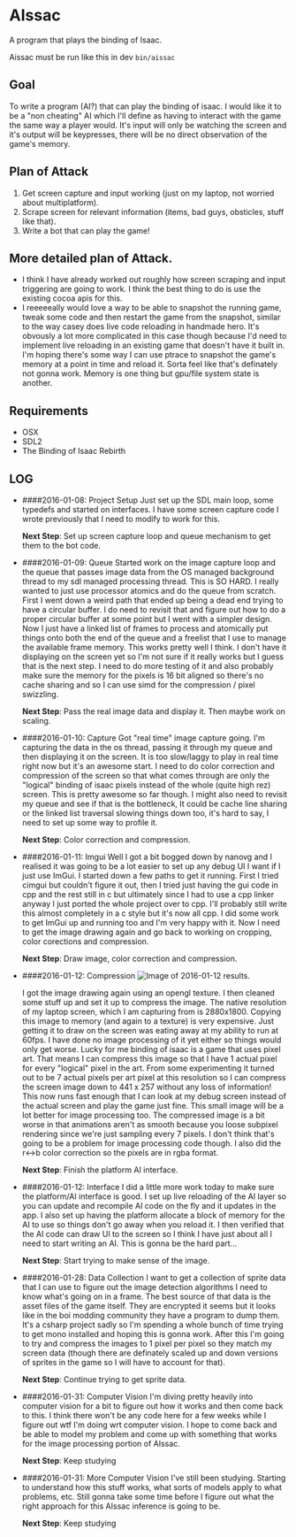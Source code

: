 # AIssac
A program that plays the binding of Isaac.

Aissac must be run like this in dev `bin/aissac`

## Goal
To write a program (AI?) that can play the binding of isaac. I would like it to be a "non cheating"
AI which I'll define as having to interact with the game the same way a player would. It's input
will only be watching the screen and it's output will be keypresses, there will be no direct
observation of the game's memory.

## Plan of Attack
1) Get screen capture and input working (just on my laptop, not worried about multiplatform).
2) Scrape screen for relevant information (items, bad guys, obsticles, stuff like that).
3) Write a bot that can play the game!

## More detailed plan of Attack.
* I think I have already worked out roughly how screen scraping and input triggering are going to
work. I think the best thing to do is use the existing cocoa apis for this.
* I reeeeeally would love a way to be able to snapshot the running game, tweak some code and then
restart the game from the snapshot, similar to the way casey does live code reloading in handmade
hero. It's obvously a lot more complicated in this case though because I'd need to implement live
reloading in an existing game that doesn't have it built in. I'm hoping there's some way I can use
ptrace to snapshot the game's memory at a point in time and reload it. Sorta feel like that's
definately not gonna work. Memory is one thing but gpu/file system state is another.

## Requirements

* OSX
* SDL2
* The Binding of Isaac Rebirth

## LOG
* ####2016-01-08: Project Setup
    Just set up the SDL main loop, some typedefs and started on interfaces. I have some screen
    capture code I wrote previously that I need to modify to work for this.

    **Next Step**: Set up screen capture loop and queue mechanism to get them to the bot code.

* ####2016-01-09: Queue
    Started work on the image capture loop and the queue that passes image data from the OS managed
    background thread to my sdl managed processing thread. This is SO HARD. I really wanted to just
    use processor atomics and do the queue from scratch. First I went down a weird path that ended
    up being a dead end trying to have a circular buffer. I do need to revisit that and figure out
    how to do a proper circular buffer at some point but I went with a simpler design. Now I just
    have a linked list of frames to process and atomically put things onto both the end of the
    queue and a freelist that I use to manage the available frame memory. This works pretty well I
    think. I don't have it displaying on the screen yet so I'm not sure if it really works but I
    guess that is the next step. I need to do more testing of it and also probably make sure the
    memory for the pixels is 16 bit aligned so there's no cache sharing and so I can use simd
    for the compression / pixel swizzling.

    **Next Step**: Pass the real image data and display it. Then maybe work on scaling.

* ####2016-01-10: Capture
    Got "real time" image capture going. I'm capturing the data in the os thread, passing it
    through my queue and then displaying it on the screen. It is too slow/laggy to play in real
    time right now but it's an awesome start. I need to do color correction and compression of
    the screen so that what comes through are only the "logical" binding of isaac pixels instead
    of the whole (quite high rez) screen. This is pretty awesome so far though. I might also need
    to revisit my queue and see if that is the bottleneck, It could be cache line sharing or the
    linked list traversal slowing things down too, it's hard to say, I need to set up some way to
    profile it.

    **Next Step**: Color correction and compression.

* ####2016-01-11: Imgui
    Well I got a bit bogged down by nanovg and I realised it was going to be a lot easier to
    set up any debug UI I want if I just use ImGui. I started down a few paths to get it running.
    First I tried cimgui but couldn't figure it out, then I tried just having the gui code in cpp
    and the rest still in c but ultimately since I had to use a cpp linker anyway I just ported
    the whole project over to cpp. I'll probably still write this almost completely in a c style
    but it's now all cpp. I did some work to get ImGui up and running too and I'm very happy with
    it. Now I need to get the image drawing again and go back to working on cropping, color
    corections and compression.

    **Next Step**: Draw image, color correction and compression.

* ####2016-01-12: Compression
    ![Image of 2016-01-12 results.](https://dl.dropbox.com/s/udvj73mqloj8369/Screenshot%202016-01-12%2017.14.29.png)

    I got the image drawing again using an opengl texture. I then cleaned some stuff up and set it
    up to compress the image. The native resolution of my laptop screen, which I am capturing from
    is 2880x1800. Copying this image to memory (and again to a texture) is very expensive. Just
    getting it to draw on the screen was eating away at my ability to run at 60fps. I have done
    no image processing of it yet either so things would only get worse. Lucky for me binding of
    isaac is a game that uses pixel art. That means I can compress this image so that I have 1
    actual pixel for every "logical" pixel in the art. From some experimenting it turned out to be
    7 actual pixels per art pixel at this resolution so I can compress the screen image down to
    441 x 257 without any loss of information! This now runs fast enough that I can look at my
    debug screen instead of the actual screen and play the game just fine. This small image will
    be a lot better for image processing too.
    The compressed image is a bit worse in that animations aren't as smooth because you loose
    subpixel rendering since we're just sampling every 7 pixels. I don't think that's going to be
    a problem for image processing code though.
    I also did the r<->b color correction so the pixels are in rgba format.

    **Next Step**: Finish the platform AI interface.

* ####2016-01-12: Interface
    I did a little more work today to make sure the platform/AI interface is good. I set up live
    reloading of the AI layer so you can update and recompile AI code on the fly and it updates in
    the app. I also set up having the platform allocate a block of memory for the AI to use so
    things don't go away when you reload it. I then verified that the AI code can draw UI to the
    screen so I think I have just about all I need to start writing an AI. This is gonna be the
    hard part...

    **Next Step**: Start trying to make sense of the image.

* ####2016-01-28: Data Collection
    I want to get a collection of sprite data that I can use to figure out the image detection
    algorithms I need to know what's going on in a frame. The best source of that data is the
    asset files of the game itself. They are encrypted it seems but it looks like in the boi
    modding community they have a program to dump them. It's a csharp project sadly so I'm
    spending a whole bunch of time trying to get mono installed and hoping this is gonna work.
    After this I'm going to try and compress the images to 1 pixel per pixel so they match my
    screen data (though there are definately scaled up and down versions of sprites in the game
    so I will have to account for that).

    **Next Step**: Continue trying to get sprite data.

* ####2016-01-31: Computer Vision
    I'm diving pretty heavily into computer vision for a bit to figure out how it works and then
    come back to this. I think there won't be any code here for a few weeks while I figure out
    wtf I'm doing wrt computer vision. I hope to come back and be able to model my problem and
    come up with something that works for the image processing portion of AIssac.

    **Next Step**: Keep studying

* ####2016-01-31: More Computer Vision
    I've still been studying. Starting to understand how this stuff works, what sorts of models
    apply to what problems, etc. Still gonna take some time before I figure out what the right
    approach for this AIssac inference is going to be.

    **Next Step**: Keep studying